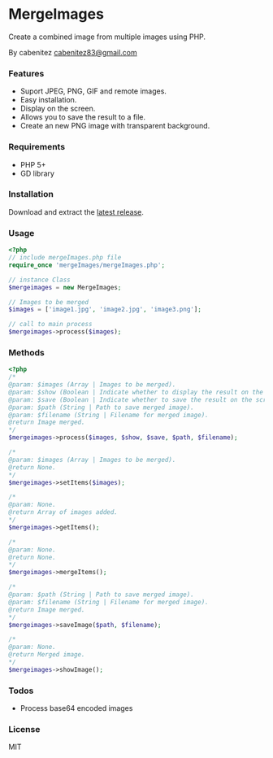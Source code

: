 # MergeImages

Create a combined image from multiple images using PHP.

By cabenitez <cabenitez83@gmail.com>

### Features
  - Suport JPEG, PNG, GIF and remote images.
  - Easy installation.
  - Display on the screen.
  - Allows you to save the result to a file.
  - Create an new PNG image with transparent background.

### Requirements

- PHP 5+
- GD library

### Installation
Download and extract the [latest release](https://github.com/MergeImages).

### Usage

```php
<?php
// include mergeImages.php file
require_once 'mergeImages/mergeImages.php';

// instance Class
$mergeimages = new MergeImages;

// Images to be merged
$images = ['image1.jpg', 'image2.jpg', 'image3.png'];

// call to main process
$mergeimages->process($images);

```

### Methods

```php
<?php
/*
@param: $images (Array | Images to be merged).
@param: $show (Boolean | Indicate whether to display the result on the screen).
@param: $save (Boolean | Indicate whether to save the result on the screen).
@param: $path (String | Path to save merged image).
@param: $filename (String | Filename for merged image).
@return Image merged.
*/
$mergeimages->process($images, $show, $save, $path, $filename);

/*
@param: $images (Array | Images to be merged).
@return None.
*/
$mergeimages->setItems($images);

/*
@param: None.
@return Array of images added.
*/
$mergeimages->getItems();

/*
@param: None.
@return None.
*/
$mergeimages->mergeItems();

/*
@param: $path (String | Path to save merged image).
@param: $filename (String | Filename for merged image).
@return Image merged.
*/
$mergeimages->saveImage($path, $filename);

/*
@param: None.
@return Merged image.
*/
$mergeimages->showImage();
```
### Todos

 - Process base64 encoded images

### License

MIT
